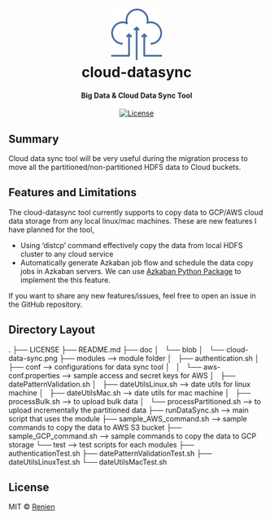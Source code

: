 <h1 align="center">
<img src="https://raw.githubusercontent.com/Renien/cloud-datasync/master/doc/blob/cloud-data-sync.png" alt="article" width="20%" height="20%">
    <br>
        cloud-datasync
    <br>
  <h4 align="center">Big Data & Cloud Data Sync Tool</h4>
</h1>

<p align="center">
  <a href="https://github.com/Renien/cloud-datasync/blob/master/LICENSE">
    <img src="https://img.shields.io/npm/l/express.svg?maxAge=2592000&style=flat-square"
         alt="License">
  </a>
</p>

## Summary

Cloud data sync tool will be very useful during the migration process to move all the partitioned/non-partitioned HDFS data to Cloud buckets. 

## Features and Limitations

The cloud-datasync tool currently supports to copy data to GCP/AWS cloud data storage from any local linux/mac machines. These are new features I have planned for the tool,
-	Using ‘distcp’ command effectively copy the data from local HDFS cluster to any cloud service 
-	Automatically generate Azkaban job flow and schedule the data copy jobs in Azkaban servers. We can use [Azkaban Python Package](https://pypi.python.org/pypi/azkaban/0.6.43) to implement the this feature.

If you want to share any new features/issues, feel free to open an issue in the GitHub repository.

## Directory Layout
.
├── LICENSE
├── README.md
├── doc
│   └── blob
│       └── cloud-data-sync.png
├── modules												--> module folder
│   ├── authentication.sh
│   ├── conf                                            --> configurations for data sync tool
│   │   └── aws-conf.properties                         --> sample access and secret keys for AWS 
│   ├── datePatternValidation.sh
│   ├── dateUtilsLinux.sh                               --> date utils for linux machine 
│   ├── dateUtilsMac.sh                                 --> date utils for mac machine 
│   ├── processBulk.sh                                  --> to upload bulk data
│   └── processPartitioned.sh                           --> to upload incrementally the partitioned data
├── runDataSync.sh                                      --> main script that uses the module
├── sample_AWS_command.sh                               --> sample commands to copy the data to AWS S3 bucket 
├── sample_GCP_command.sh                               --> sample commands to copy the data to GCP storage 
└── test                                                --> test scripts for each modules 
    ├── authenticationTest.sh
    ├── datePatternValidationTest.sh
    ├── dateUtilsLinuxTest.sh
    └── dateUtilsMacTest.sh

## License
MIT © [Renien](https://twitter.com/RenienJoseph)